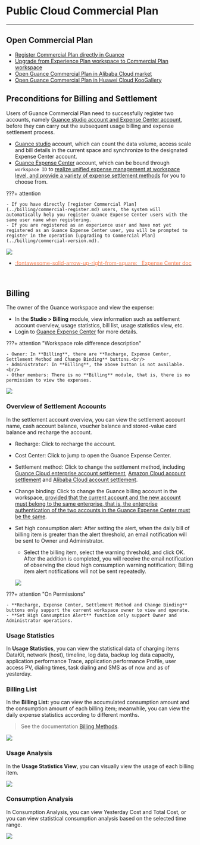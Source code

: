 # Public Cloud Commercial Plan
---

## Open Commercial Plan

- [Register Commercial Plan directly in Guance](commercial-register.md)
- [Upgrade from Experience Plan workspace to Commercial Plan workspace](commercial-version.md)
- [Open Guance Commercial Plan in Alibaba Cloud market](commercial-aliyun.md)
- [Open Guance Commercial Plan in Huawei Cloud KooGallery](/billing/commercial-huaweiyun.md)

## Preconditions for Billing and Settlement

Users of Guance Commercial Plan need to successfully register two accounts, namely <u>Guance studio account and Expense Center account</u>, before they can carry out the subsequent usage billing and expense settlement process.

- [Guance studio](https://console.guance.com/) account, which can count the data volume, access scale and bill details in the current space and synchronize to the designated Expense Center account.
- [Guance Expense Center](https://boss.guance.com/) account, which can be bound through `workspace ID` to <u>realize unified expense management at workspace level, and provide a variety of expense settlement methods</u> for you to choose from.

???+ attention

    - If you have directly [register Commercial Plan](../billing/commercial-register.md) users, the system will automatically help you register Guance Expense Center users with the same user name when registering.
    - If you are registered as an experience user and have not yet registered as an Guance Expense Center user, you will be prompted to register in the operation [upgrading to Commercial Plan](../billing/commercial-version.md).

![](img/billing-index-1.png)


<div class="grid cards" markdown>

- [<font color="coral"> :fontawesome-solid-arrow-up-right-from-square: &nbsp; Expense Center doc</font>](./cost-center/index.md)

<br/>

</div>

## Billing

The owner of the Guance workspace and view the expense:

- In the **Studio > Billing** module, view information such as settlement account overview, usage statistics, bill list, usage statistics view, etc.
- Login to [Guance Expense Center](https://boss.guance.com/) for more details.

???+ attention "Workspace role difference description"

    - Owner: In **Billing**, there are **Recharge, Expense Center, Settlement Method and Change Binding** buttons.<br/>
    - Administrator: In **Billing**, the above button is not available.<br/>
    - Other members: There is no **Billing** module, that is, there is no permission to view the expenses.

![](img/12.billing_1.png)

### Overview of Settlement Accounts

In the settlement account overview, you can view the settlement account name, cash account balance, voucher balance and stored-value card balance and recharge the account.

- Recharge: Click to recharge the account.
- Cost Center: Click to jump to open the Guance Expense Center.
- Settlement method: Click to change the settlement method, including [Guance Cloud enterprise account settlement](billing-account/enterprise-account.md), [Amazon Cloud account settlement](billing-account/aws-account.md) and [Alibaba Cloud account settlement](billing-account/aliyun-account.md).
- Change binding: Click to change the Guance billing account in the workspace, <u>provided that the current account and the new account must belong to the same enterprise, that is, the enterprise authentication of the two accounts in the Guance Expense Center must be the same</u>.
- Set high consumption alert: After setting the alert, when the daily bill of billing item is greater than the alert threshold, an email notification will be sent to Owner and Administrator.

    - Select the billing item, select the warning threshold, and click OK. After the addition is completed, you will receive the email notification of observing the cloud high consumption warning notification; Billing item alert notifications will not be sent repeatedly.

    ![](img/billing.gif)

???+ attention "On Permissions"

    - **Recharge, Expense Center, Settlement Method and Change Binding** buttons only support the current workspace owner to view and operate.
    - **Set High Consumption Alert** function only support Owner and Administrator operations.

### Usage Statistics

In **Usage Statistics**, you can view the statistical data of charging items DataKit, network (host), timeline, log data, backup log data capacity, application performance Trace, application performance Profile, user access PV, dialing times, task dialing and SMS as of now and as of yesterday.

### Billing List

In the **Billing List**: you can view the accumulated consumption amount and the consumption amount of each billing item; meanwhile, you can view the daily expense statistics according to different months. 

> See the documentation [Billing Methods](billing-method/index.md).

![](img/consumption-2.png)

### Usage Analysis

In the **Usage Statistics View**, you can visually view the usage of each billing item.

![](img/consumption-1.png)

### Consumption Analysis

In Consumption Analysis, you can view Yesterday Cost and Total Cost, or you can view statistical consumption analysis based on the selected time range.

![](img/consumption.png)